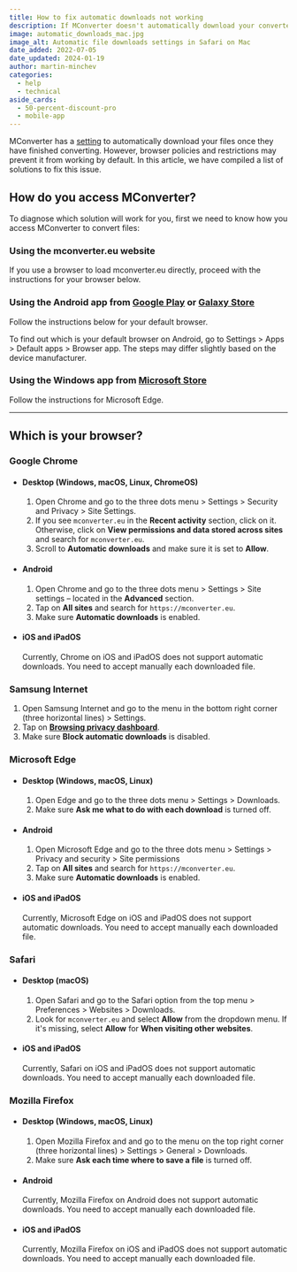 ```yaml
---
title: How to fix automatic downloads not working
description: If MConverter doesn't automatically download your converted files, here are some potential solutions for the most popular browsers and operating systems.
image: automatic_downloads_mac.jpg
image_alt: Automatic file downloads settings in Safari on Mac
date_added: 2022-07-05
date_updated: 2024-01-19
author: martin-minchev
categories:
  - help
  - technical
aside_cards:
  - 50-percent-discount-pro
  - mobile-app
---
```


MConverter has a [setting](#settings) to automatically download your files once they have finished converting. However, browser policies and restrictions may prevent it from working by default. In this article, we have compiled a list of solutions to fix this issue.

## How do you access MConverter?

To diagnose which solution will work for you, first we need to know how you access MConverter to convert files:

### Using the mconverter.eu website

If you use a browser to load mconverter.eu directly, proceed with the instructions for your browser below.

### Using the Android app from [Google Play](https://play.google.com/store/apps/details?id=eu.mconverter.twa) or [Galaxy Store](https://galaxy.store/mconv)

Follow the instructions below for your default browser.

To find out which is your default browser on Android, go to Settings > Apps > Default apps > Browser app. The steps may differ slightly based on the device manufacturer.

### Using the Windows app from [Microsoft Store](https://www.microsoft.com/store/productId/9N4F69HXK2LP)

Follow the instructions for Microsoft Edge.

---

## Which is your browser?

### Google Chrome

* #### Desktop (Windows, macOS, Linux, ChromeOS)

    1. Open Chrome and go to the three dots menu > Settings > Security and Privacy > Site Settings.
    2. If you see `mconverter.eu` in the **Recent activity** section, click on it.<br>Otherwise, click on **View permissions and data stored across sites** and search for `mconverter.eu`.
    3. Scroll to **Automatic downloads** and make sure it is set to **Allow**.

* #### Android

    1. Open Chrome and go to the three dots menu > Settings > Site settings – located in the **Advanced** section.
    2. Tap on **All sites** and search for `https://mconverter.eu`.
    3. Make sure **Automatic downloads** is enabled.

* #### iOS and iPadOS

    Currently, Chrome on iOS and iPadOS does not support automatic downloads. You need to accept manually each downloaded file. 

### Samsung Internet

1. Open Samsung Internet and go to the menu in the bottom right corner (three horizontal lines) > Settings.
2. Tap on **[Browsing privacy dashboard](samsunginternet://settings_privacy/)**.
3. Make sure **Block automatic downloads** is disabled.

### Microsoft Edge

* #### Desktop (Windows, macOS, Linux)

    1. Open Edge and go to the three dots menu > Settings > Downloads.
    2. Make sure **Ask me what to do with each download** is turned off.

* #### Android

    1. Open Microsoft Edge and go to the three dots menu > Settings > Privacy and security > Site permissions
    2. Tap on **All sites** and search for `https://mconverter.eu`.
    3. Make sure **Automatic downloads** is enabled.

* #### iOS and iPadOS

    Currently, Microsoft Edge on iOS and iPadOS does not support automatic downloads. You need to accept manually each downloaded file. 

### Safari

* #### Desktop (macOS)

    1. Open Safari and go to the Safari option from the top menu > Preferences > Websites > Downloads.
    2. Look for `mconverter.eu` and select **Allow** from the dropdown menu. If it's missing, select **Allow** for **When visiting other websites**.

* #### iOS and iPadOS

    Currently, Safari on iOS and iPadOS does not support automatic downloads. You need to accept manually each downloaded file.  

### Mozilla Firefox

* #### Desktop (Windows, macOS, Linux)

    1. Open Mozilla Firefox and and go to the menu on the top right corner (three horizontal lines) > Settings > General > Downloads.
    2. Make sure **Ask each time where to save a file** is turned off.

* #### Android

    Currently, Mozilla Firefox on Android does not support automatic downloads. You need to accept manually each downloaded file.  

* #### iOS and iPadOS

    Currently, Mozilla Firefox on iOS and iPadOS does not support automatic downloads. You need to accept manually each downloaded file.

